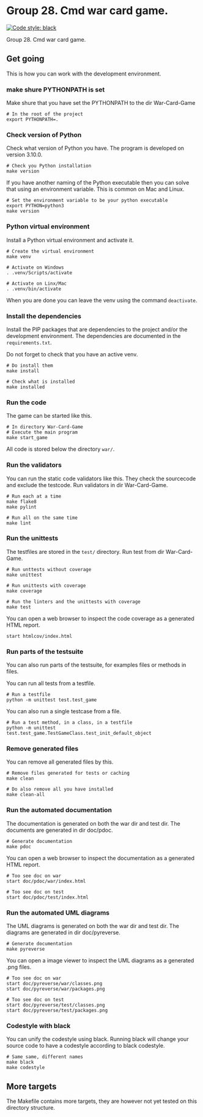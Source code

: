 Group 28. Cmd war card game.
==========================

[![Code style: black](https://img.shields.io/badge/code%20style-black-000000.svg)](https://github.com/psf/black)

Group 28. Cmd war card game.



Get going
--------------------------

This is how you can work with the development environment. 

### make shure PYTHONPATH is set
Make shure that you have set the PYTHONPATH to the dir War-Card-Game

```
# In the root of the project
export PYTHONPATH=.
```

### Check version of Python

Check what version of Python you have. The program is developed on version 3.10.0.

```
# Check you Python installation
make version
```

If you have another naming of the Python executable then you can solve that using an environment variable. This is common on Mac and Linux.

```
# Set the environment variable to be your python executable
export PYTHON=python3
make version
```


### Python virtual environment

Install a Python virtual environment and activate it.

```
# Create the virtual environment
make venv

# Activate on Windows
. .venv/Scripts/activate

# Activate on Linx/Mac
. .venv/bin/activate
```

When you are done you can leave the venv using the command `deactivate`.


### Install the dependencies

Install the PIP packages that are dependencies to the project and/or the development environment. The dependencies are documented in the `requirements.txt`.

Do not forget to check that you have an active venv.

```
# Do install them
make install

# Check what is installed
make installed
```



### Run the code

The game can be started like this.

```
# In directory War-Card-Game
# Execute the main program
make start_game
```

All code is stored below the directory `war/`.



### Run the validators

You can run the static code validators like this. They check the sourcecode and exclude the testcode. Run validators in dir War-Card-Game.

```
# Run each at a time
make flake8
make pylint

# Run all on the same time
make lint
```

### Run the unittests

The testfiles are stored in the `test/` directory. Run test from dir War-Card-Game.

```
# Run unttests without coverage
make unittest

# Run unittests with coverage
make coverage

# Run the linters and the unittests with coverage
make test
```

You can open a web browser to inspect the code coverage as a generated HTML report.

```
start htmlcov/index.html
```


### Run parts of the testsuite

You can also run parts of the testsuite, for examples files or methods in files.

You can run all tests from a testfile.

```
# Run a testfile
python -m unittest test.test_game
```

You can also run a single testcase from a file.

```
# Run a test method, in a class, in a testfile
python -m unittest test.test_game.TestGameClass.test_init_default_object
```



### Remove generated files

You can remove all generated files by this.

```
# Remove files generated for tests or caching
make clean

# Do also remove all you have installed
make clean-all
```



### Run the automated documentation

The documentation is generated on both the war dir and test dir. The documents are generated in dir doc/pdoc.

```
# Generate documentation
make pdoc
```

You can open a web browser to inspect the documentation as a generated HTML report.

```
# Too see doc on war
start doc/pdoc/war/index.html

# Too see doc on test
start doc/pdoc/test/index.html
```


### Run the automated UML diagrams

The UML diagrams is generated on both the war dir and test dir. The diagrams are generated in dir doc/pyreverse.

```
# Generate documentation
make pyreverse
```

You can open a image viewer to inspect the UML diagrams as a generated .png files.

```
# Too see doc on war
start doc/pyreverse/war/classes.png
start doc/pyreverse/war/packages.png

# Too see doc on test
start doc/pyreverse/test/classes.png
start doc/pyreverse/test/packages.png
```


### Codestyle with black

You can unify the codestyle using black. Running black will change your source code to have a codestyle according to black codestyle.

```
# Same same, different names
make black
make codestyle
```



More targets
--------------------------

The Makefile contains more targets, they are however not yet tested on this directory structure.
